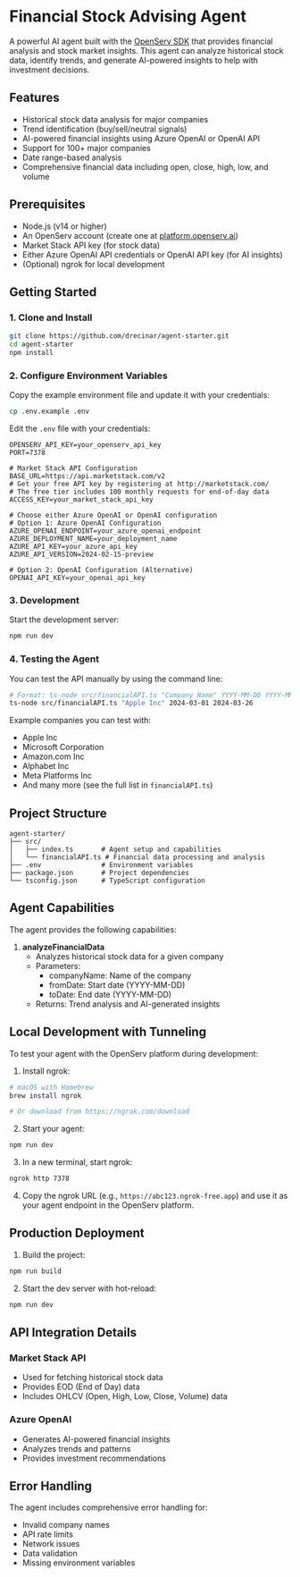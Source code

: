 # Financial Stock Advising Agent

A powerful AI agent built with the [OpenServ SDK](https://github.com/openserv-labs/sdk) that provides financial analysis and stock market insights. This agent can analyze historical stock data, identify trends, and generate AI-powered insights to help with investment decisions.

## Features

- Historical stock data analysis for major companies
- Trend identification (buy/sell/neutral signals)
- AI-powered financial insights using Azure OpenAI or OpenAI API
- Support for 100+ major companies
- Date range-based analysis
- Comprehensive financial data including open, close, high, low, and volume

## Prerequisites

- Node.js (v14 or higher)
- An OpenServ account (create one at [platform.openserv.ai](https://platform.openserv.ai))
- Market Stack API key (for stock data)
- Either Azure OpenAI API credentials or OpenAI API key (for AI insights)
- (Optional) ngrok for local development

## Getting Started

### 1. Clone and Install

```bash
git clone https://github.com/drecinar/agent-starter.git
cd agent-starter
npm install
```

### 2. Configure Environment Variables

Copy the example environment file and update it with your credentials:

```bash
cp .env.example .env
```

Edit the `.env` file with your credentials:
```env
OPENSERV_API_KEY=your_openserv_api_key
PORT=7378

# Market Stack API Configuration
BASE_URL=https://api.marketstack.com/v2
# Get your free API key by registering at http://marketstack.com/
# The free tier includes 100 monthly requests for end-of-day data
ACCESS_KEY=your_market_stack_api_key

# Choose either Azure OpenAI or OpenAI configuration
# Option 1: Azure OpenAI Configuration
AZURE_OPENAI_ENDPOINT=your_azure_openai_endpoint
AZURE_DEPLOYMENT_NAME=your_deployment_name
AZURE_API_KEY=your_azure_api_key
AZURE_API_VERSION=2024-02-15-preview

# Option 2: OpenAI Configuration (Alternative)
OPENAI_API_KEY=your_openai_api_key
```

### 3. Development

Start the development server:
```bash
npm run dev
```

### 4. Testing the Agent

You can test the API manually by using the command line:

```bash
# Format: ts-node src/financialAPI.ts "Company Name" YYYY-MM-DD YYYY-MM-DD
ts-node src/financialAPI.ts "Apple Inc" 2024-03-01 2024-03-26
```

Example companies you can test with:
- Apple Inc
- Microsoft Corporation
- Amazon.com Inc
- Alphabet Inc
- Meta Platforms Inc
- And many more (see the full list in `financialAPI.ts`)

## Project Structure

```
agent-starter/
├── src/
│   ├── index.ts       # Agent setup and capabilities
│   └── financialAPI.ts # Financial data processing and analysis
├── .env               # Environment variables
├── package.json       # Project dependencies
└── tsconfig.json      # TypeScript configuration
```

## Agent Capabilities

The agent provides the following capabilities:

1. **analyzeFinancialData**
   - Analyzes historical stock data for a given company
   - Parameters:
     - companyName: Name of the company
     - fromDate: Start date (YYYY-MM-DD)
     - toDate: End date (YYYY-MM-DD)
   - Returns: Trend analysis and AI-generated insights

## Local Development with Tunneling

To test your agent with the OpenServ platform during development:

1. Install ngrok:
```bash
# macOS with Homebrew
brew install ngrok

# Or download from https://ngrok.com/download
```

2. Start your agent:
```bash
npm run dev
```

3. In a new terminal, start ngrok:
```bash
ngrok http 7378
```

4. Copy the ngrok URL (e.g., `https://abc123.ngrok-free.app`) and use it as your agent endpoint in the OpenServ platform.

## Production Deployment

1. Build the project:
```bash
npm run build
```

2. Start the dev server with hot-reload:
```bash
npm run dev
```


## API Integration Details

### Market Stack API
- Used for fetching historical stock data
- Provides EOD (End of Day) data
- Includes OHLCV (Open, High, Low, Close, Volume) data

### Azure OpenAI
- Generates AI-powered financial insights
- Analyzes trends and patterns
- Provides investment recommendations

## Error Handling

The agent includes comprehensive error handling for:
- Invalid company names
- API rate limits
- Network issues
- Data validation
- Missing environment variables


